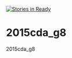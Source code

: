 [![Stories in Ready](https://badge.waffle.io/2014c2g1/2015cda_g8.png?label=ready&title=Ready)](https://waffle.io/2014c2g1/2015cda_g8)
# 2015cda_g8
2015cda_g8
